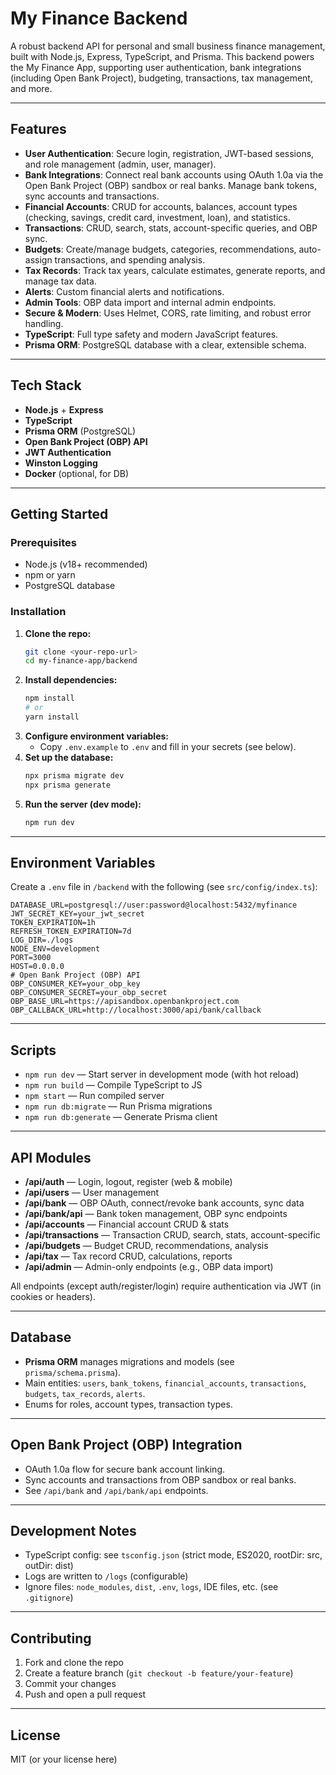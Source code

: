 # My Finance Backend

A robust backend API for personal and small business finance management, built with Node.js, Express, TypeScript, and Prisma. This backend powers the My Finance App, supporting user authentication, bank integrations (including Open Bank Project), budgeting, transactions, tax management, and more.

---

## Features

- **User Authentication**: Secure login, registration, JWT-based sessions, and role management (admin, user, manager).
- **Bank Integrations**: Connect real bank accounts using OAuth 1.0a via the Open Bank Project (OBP) sandbox or real banks. Manage bank tokens, sync accounts and transactions.
- **Financial Accounts**: CRUD for accounts, balances, account types (checking, savings, credit card, investment, loan), and statistics.
- **Transactions**: CRUD, search, stats, account-specific queries, and OBP sync.
- **Budgets**: Create/manage budgets, categories, recommendations, auto-assign transactions, and spending analysis.
- **Tax Records**: Track tax years, calculate estimates, generate reports, and manage tax data.
- **Alerts**: Custom financial alerts and notifications.
- **Admin Tools**: OBP data import and internal admin endpoints.
- **Secure & Modern**: Uses Helmet, CORS, rate limiting, and robust error handling.
- **TypeScript**: Full type safety and modern JavaScript features.
- **Prisma ORM**: PostgreSQL database with a clear, extensible schema.

---

## Tech Stack

- **Node.js** + **Express**
- **TypeScript**
- **Prisma ORM** (PostgreSQL)
- **Open Bank Project (OBP) API**
- **JWT Authentication**
- **Winston Logging**
- **Docker** (optional, for DB)

---

## Getting Started

### Prerequisites
- Node.js (v18+ recommended)
- npm or yarn
- PostgreSQL database

### Installation

1. **Clone the repo:**
   ```bash
   git clone <your-repo-url>
   cd my-finance-app/backend
   ```
2. **Install dependencies:**
   ```bash
   npm install
   # or
   yarn install
   ```
3. **Configure environment variables:**
   - Copy `.env.example` to `.env` and fill in your secrets (see below).
4. **Set up the database:**
   ```bash
   npx prisma migrate dev
   npx prisma generate
   ```
5. **Run the server (dev mode):**
   ```bash
   npm run dev
   ```

---

## Environment Variables

Create a `.env` file in `/backend` with the following (see `src/config/index.ts`):

```
DATABASE_URL=postgresql://user:password@localhost:5432/myfinance
JWT_SECRET_KEY=your_jwt_secret
TOKEN_EXPIRATION=1h
REFRESH_TOKEN_EXPIRATION=7d
LOG_DIR=./logs
NODE_ENV=development
PORT=3000
HOST=0.0.0.0
# Open Bank Project (OBP) API
OBP_CONSUMER_KEY=your_obp_key
OBP_CONSUMER_SECRET=your_obp_secret
OBP_BASE_URL=https://apisandbox.openbankproject.com
OBP_CALLBACK_URL=http://localhost:3000/api/bank/callback
```

---

## Scripts

- `npm run dev` — Start server in development mode (with hot reload)
- `npm run build` — Compile TypeScript to JS
- `npm start` — Run compiled server
- `npm run db:migrate` — Run Prisma migrations
- `npm run db:generate` — Generate Prisma client

---

## API Modules

- **/api/auth** — Login, logout, register (web & mobile)
- **/api/users** — User management
- **/api/bank** — OBP OAuth, connect/revoke bank accounts, sync data
- **/api/bank/api** — Bank token management, OBP sync endpoints
- **/api/accounts** — Financial account CRUD & stats
- **/api/transactions** — Transaction CRUD, search, stats, account-specific
- **/api/budgets** — Budget CRUD, recommendations, analysis
- **/api/tax** — Tax record CRUD, calculations, reports
- **/api/admin** — Admin-only endpoints (e.g., OBP data import)

All endpoints (except auth/register/login) require authentication via JWT (in cookies or headers).

---

## Database

- **Prisma ORM** manages migrations and models (see `prisma/schema.prisma`).
- Main entities: `users`, `bank_tokens`, `financial_accounts`, `transactions`, `budgets`, `tax_records`, `alerts`.
- Enums for roles, account types, transaction types.

---

## Open Bank Project (OBP) Integration

- OAuth 1.0a flow for secure bank account linking.
- Sync accounts and transactions from OBP sandbox or real banks.
- See `/api/bank` and `/api/bank/api` endpoints.

---

## Development Notes

- TypeScript config: see `tsconfig.json` (strict mode, ES2020, rootDir: src, outDir: dist)
- Logs are written to `/logs` (configurable)
- Ignore files: `node_modules`, `dist`, `.env`, `logs`, IDE files, etc. (see `.gitignore`)

---

## Contributing

1. Fork and clone the repo
2. Create a feature branch (`git checkout -b feature/your-feature`)
3. Commit your changes
4. Push and open a pull request

---

## License

MIT (or your license here)
